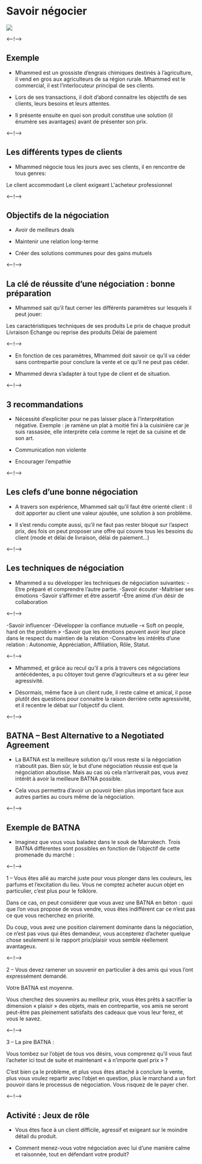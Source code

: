 # Savoir négocier
![](http://douar.tech/dt_assets/session-2/slide-1.png)

<--!-->

## Exemple

- Mhammed est un grossiste d’engrais chimiques destinés à l’agriculture, il vend en gros aux agriculteurs de sa région rurale. Mhammed est le commercial, il est l’interlocuteur principal de ses clients.

- Lors de ses transactions, il doit d’abord connaitre les objectifs de ses clients, leurs besoins et leurs attentes.

- Il présente ensuite en quoi son produit constitue une solution (il énumère ses avantages) avant de présenter son prix.

<--!-->

## Les différents types de clients

-  Mhammed négocie tous les jours avec ses clients, il en rencontre de tous genres: 

Le client accommodant
Le client exigeant
L'acheteur professionnel

<--!-->

## Objectifs de la négociation

- Avoir de meilleurs deals

- Maintenir une relation long-terme

- Créer des solutions communes pour des gains mutuels

<--!-->

## La clé de réussite d’une négociation : bonne préparation

- Mhammed sait qu’il faut cerner les différents paramètres sur lesquels il peut jouer: 

Les caractéristiques techniques de ses produits
Le prix de chaque produit
Livraison
Echange ou reprise des produits
Délai de paiement

<--!-->

- En fonction de ces paramètres, Mhammed doit savoir ce qu’il va céder sans contrepartie pour conclure la vente et ce qu’il ne peut pas céder.

- Mhammed devra s’adapter à tout type de client et de situation. 

<--!-->

## 3 recommandations

- Nécessité d’expliciter pour ne pas laisser place à l’interprétation négative. Exemple : je ramène un plat à moitié fini à la cuisinière car je suis rassasiée, elle interprète cela comme le rejet de sa cuisine et de son art.

- Communication non violente

- Encourager l’empathie

<--!-->

## Les clefs d’une bonne négociation

- A travers son expérience, Mhammed sait qu’il faut être orienté client : il doit apporter au client une valeur ajoutée, une solution à son problème.

- Il s’est rendu compte aussi, qu’il ne faut pas rester bloqué sur l’aspect prix, des fois on peut proposer une offre qui couvre tous les besoins du client (mode et délai de livraison, délai de paiement…)

<--!-->

## Les techniques de négociation

- Mhammed a su développer les techniques de négociation suivantes:
-Etre préparé et comprendre l’autre partie.
-Savoir écouter
-Maitriser ses émotions
-Savoir s’affirmer et être assertif
-Être animé d’un désir de collaboration

<--!-->

-Savoir influencer
-Développer la confiance mutuelle 
-« Soft on people, hard on the problem »
-Savoir que les émotions peuvent avoir leur place dans le respect du maintien de la relation
-Connaitre les intérêts d’une relation : Autonomie, Appréciation, Affiliation, Rôle, Statut.

<--!-->

- Mhammed, et grâce au recul qu’il a pris à travers ces négociations antécédentes, a pu côtoyer tout genre d’agriculteurs et a su gérer leur agressivité. 

- Désormais, même face à un client rude, il reste calme et amical, il pose plutôt des questions pour connaitre la raison derrière cette agressivité, et il recentre le débat sur l’objectif du client. 

<--!-->

## BATNA – Best Alternative to a Negotiated Agreement

- La BATNA est la meilleure solution qu’il vous reste si la négociation n’aboutit pas. Bien sûr, le but d’une négociation réussie est que la négociation aboutisse. Mais au cas où cela n’arriverait pas, vous avez intérêt à avoir la meilleure BATNA possible. 

- Cela vous permettra d’avoir un pouvoir bien plus important face aux autres parties au cours même de la négociation.

<--!-->

## Exemple de BATNA

- Imaginez que vous vous baladez dans le souk de Marrakech. Trois BATNA différentes sont possibles en fonction de l’objectif de cette promenade du marché :

<--!-->

1 – Vous êtes allé au marché juste pour vous plonger dans les couleurs, les parfums et l’excitation du lieu. Vous ne comptez acheter aucun objet en particulier, c’est plus pour le folklore. 

Dans ce cas, on peut considérer que vous avez une BATNA en béton : quoi que l’on vous propose de vous vendre, vous êtes indifférent car ce n’est pas ce que vous recherchez en priorité. 

Du coup, vous avez une position clairement dominante dans la négociation, ce n’est pas vous qui êtes demandeur, vous accepterez d’acheter quelque chose seulement si le rapport prix/plaisir vous semble réellement avantageux.

<--!-->

2 – Vous devez ramener un souvenir en particulier à des amis qui vous l’ont expressément demandé. 

Votre BATNA est moyenne. 

Vous cherchez des souvenirs au meilleur prix, vous êtes prêts à sacrifier la dimension « plaisir » des objets, mais en contrepartie, vos amis ne seront peut-être pas pleinement satisfaits des cadeaux que vous leur ferez, et vous le savez.

<--!-->

3 – La pire BATNA : 

Vous tombez sur l’objet de tous vos désirs, vous comprenez qu’il vous faut l’acheter ici tout de suite et maintenant « à n’importe quel prix » ? 

C’est bien ça le problème, et plus vous êtes attaché à conclure la vente, plus vous voulez repartir avec l’objet en question, plus le marchand a un fort pouvoir dans le processus de négociation. Vous risquez de le payer cher.

<--!-->

## Activité : Jeux de rôle 

- Vous êtes face à un client difficile, agressif et exigeant sur le moindre détail du produit.

- Comment menez-vous votre négociation avec lui d’une manière calme et raisonnée, tout en défendant votre produit?
